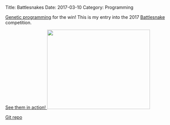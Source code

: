 Title: Battlesnakes
Date: 2017-03-10
Category: Programming

[Genetic programming](https://en.wikipedia.org/wiki/Genetic_programming) for
the win! This is my entry into the
2017 [Battlesnake](http://battlesnake.io) competition.

<div>
<a href="https://cdn.rawgit.com/noelbk/genetisnake/abc247e/html/snake.html">
See them in action!
<img src="https://raw.githubusercontent.com/noelbk/genetisnake/master/html/images/board2.png" width="322px" height="250px" />
</a>
</div>

[Git repo](https://github.com/noelbk/genetisnake)
